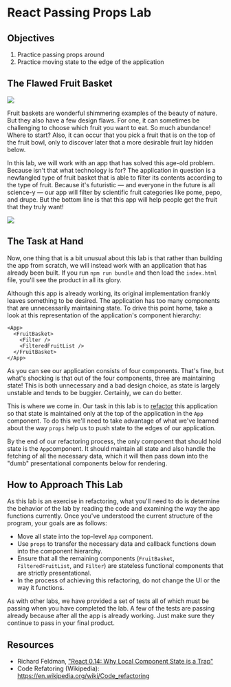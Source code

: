 # React Passing Props Lab

## Objectives

1. Practice passing props around
2. Practice moving state to the edge of the application

## The Flawed Fruit Basket

![](http://www.animaatjes.de/glitzer-bilder/e/essen-und-trinken/glitzer049.gif)

Fruit baskets are wonderful shimmering examples of the beauty of nature. But they
also have a few design flaws. For one, it can sometimes be
challenging to choose which fruit you want to eat. So much abundance! Where to
start? Also, it can occur that you pick a fruit that is on the top of the fruit
bowl, only to discover later that a more desirable fruit lay hidden below.

In this lab, we will work with an app that has solved this age-old problem.
Because isn't that what technology is for? The application in question is a newfangled
type of fruit basket that is able to filter its contents according to the type of
fruit. Because it's futuristic &mdash; and everyone in the future is all science-y &mdash; our app will filter by scientific fruit categories like pome, pepo, and drupe.
But the bottom line is that this app will help people get the fruit that they
truly want!

![](https://media.giphy.com/media/97ZWlB7ENlalq/giphy.gif)

## The Task at Hand

Now, one thing that is a bit unusual about this lab is that rather than building
the app from scratch, we will instead work with an application that has already
been built. If you run `npm run bundle` and then load the `index.html` file,
you'll see the product in all its glory.

Although this app is already working, its original implementation frankly leaves
something to be desired. The application has too many components
that are unnecessarily maintaining state. To drive this point home, take a look
at this representation of the application's component hierarchy:

```
<App>
  <FruitBasket>
    <Filter />
    <FilteredFruitList />
  </FruitBasket>
</App>
```

As you can see our application consists of four components. That's fine, but
what's shocking is that out of the four components, three are maintaining state!
This is both unnecessary and a bad design choice, as state is largely unstable
and tends to be buggier. Certainly, we can do better.

This is where we come in. Our task in this lab is to [refactor](https://en.wikipedia.org/wiki/Code_refactoring) this
application so that state is maintained only at the top of the application in
the `App` component. To do this we'll need to take advantage of what we've
learned about the way `props` help us to push state to the edges of our
application.

By the end of our refactoring process, the only component that
should hold state is the `App`component. It should maintain all state and also
handle the fetching of all the necessary data, which it will then pass down
into the "dumb" presentational components below for rendering.

## How to Approach This Lab

As this lab is an exercise in refactoring, what you'll need to do is determine
the behavior of the lab by reading the code and examining the way the app functions
currently. Once you've understood the current structure of the program, your goals
are as follows:
* Move all state into the top-level `App` component.
* Use `props` to transfer the necessary data and callback functions down into the
component hierarchy.
* Ensure that all the remaining components (`FruitBasket`, `FilteredFruitList`, 
and `Filter`) are stateless functional components that are strictly presentational.
* In the process of achieving this refactoring, do not change the UI or the way
it functions.

As with other labs, we have provided a set of tests all of which must be passing
when you have completed the lab. A few of the tests are passing already because
after all the app is already working. Just make sure they continue to pass in your
final product.

## Resources

- Richard Feldman, ["React 0.14: Why Local Component State is a Trap"](https://www.safaribooksonline.com/blog/2015/10/29/react-local-component-state/)
- Code Refatoring (Wikipedia): https://en.wikipedia.org/wiki/Code_refactoring
